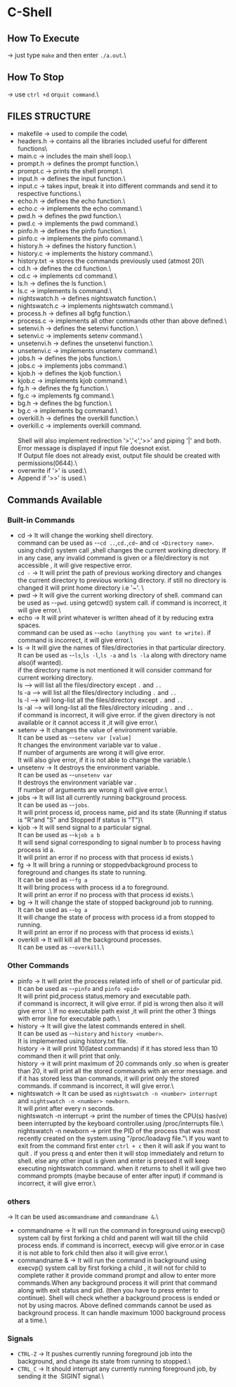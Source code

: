 # C-Shell
## How To Execute 
-> just type `make`  and then enter `./a.out`.\
## How To Stop 
-> use `ctrl +d` or`quit command`.\

## FILES STRUCTURE 
- makefile      -> used to compile the code\
- headers.h     -> contains all the libraries included useful for different functions\
- main.c        -> includes the main shell loop.\
- prompt.h      -> defines the prompt function.\
- prompt.c      -> prints the shell prompt.\
- input.h       -> defines the input function.\
- input.c       -> takes input, break it into different commands and send it to respective functions.\
- echo.h        -> defines the echo function.\
- echo.c        -> implements the echo command.\
- pwd.h         -> defines the pwd function.\
- pwd.c         -> implements the pwd command.\
- pinfo.h       -> defines the pinfo function.\
- pinfo.c       -> implements the pinfo command.\
- history.h     -> defines the history function.\
- history.c     -> implements the history command.\
- history.txt   -> stores the commands previously used (atmost 20)\
- cd.h          -> defines the cd function.\
- cd.c          -> implements cd command.\
- ls.h          -> defines the ls function.\
- ls.c          -> implements ls command.\
- nightswatch.h -> defines nightswatch function.\
- nightswatch.c -> implements nightswatch command.\
- process.h     -> defines all bgfg function.\
- process.c     -> implements all other commands other than above defined.\
- setenvi.h     -> defines the setenvi function.\
- setenvi.c     -> implements setenv command.\
- unsetenvi.h   -> defines the unsetenvi function.\
- unsetenvi.c   -> implements unsetenv command.\
- jobs.h        -> defines the jobs function.\
- jobs.c        -> implements jobs command.\
- kjob.h        -> defines the kjob function.\
- kjob.c        -> implements kjob command.\
- fg.h          -> defines the fg function.\
- fg.c          -> implements fg command.\
- bg.h          -> defines the bg function.\
- bg.c          -> implements bg command.\
- overkill.h    -> defines the overkill function.\
- overkill.c    -> implements overkill command.\
\
Shell will also implement redirection '>','<','>>' and piping '|' and both.\
Error message is displayed if input file doesnot exist.\
If Output file does not already exist, output file should be created with permissions(0644).\
- overwrite if '>' is used.\
- Append if '>>' is used.\

## Commands Available 
### Built-in Commands 
- cd       -> It will change the working shell directory.\
             command can be used as --`cd ..`,`cd.`,`cd~` and `cd <Directory name>`.\
	     using chdir() system call ,shell changes the current working directory. If in any case, any invalid command is given or a file/directory is not 
	     accessible , it will give respective error.\
	    `cd -` -> It will print the path of previous working directory and changes the current directory to previous working directory.
		if still no directory is changed it will print home directory i.e '~'. \
- pwd      -> It will give the current working directory of shell. command can be used as --`pwd`. using getcwd() system call. if command is incorrect, it will 
             give error.\
- echo     -> It will print whatever is written ahead of it by reducing extra spaces.\
	     command can be used as --`echo (anything you want to write)`.
	     if command is incorrect, it will give error.\
- ls       -> It will give the names of files/directories in that particular directory.\
	 				It can be used as --`ls`,`ls -l`,`ls -a` and `ls -la` along with directory name also(if wanted).\
	 				if the directory name is not mentioned it will consider command for current working directory.\
	 				ls    	--> will list all the files/directory except `.` and `..`\
	 				ls -a   --> will list all the files/directory including `.` and `..`\
	 				ls -l   --> will long-list all the files/directory except `.` and `..`\
	 				ls -al  --> will long-list all the files/directory inlcuding `.` and `..`\
	 				if command is incorrect, it will give error. if the given directory is not available or it cannot access it ,it will give 
					error.\
- setenv   -> It changes the value of environment variable.\
					It can be used as --`setenv var [value]`\
					It changes the environment variable var to value .\
					If number of arguments are wrong it will give error.\
					It will also give error, if it is not able to change the variable.\
- unsetenv   -> It destroys the environment variable.\
					It can be used as --`unsetenv var`\
					It destroys the environment variable var .\
					If number of arguments are wrong it will give error.\
- jobs       -> It will list all currently running background process.\
					It can be used as --`jobs`.\
					It will print process id, process name, pid and its state {Running if status is "R"and "S" and Stopped If status is "T"}\
- kjob       -> It will send signal to a particular signal.\
					It can be used as --`kjob a b`\
					It will send signal corresponding to signal number b to process having process id a.\
					It will print an error if no process with that process id exists.\
- fg         -> It will bring a running or stoppedvbackground process to foreground and changes its state to running.\
					It can be used as --`fg a`\
					It will bring process with process id a to foreground.\
					It will print an error if no process with that process id exists.\
- bg         -> It will change the state of stopped background job to running.\
					It can be used as --`bg a`\
					It will change the state of process with process id a from stopped to running.\
					It will print an error if no process with that process id exists.\
- overkill   -> It will kill all the background processes.\
					It can be used as --`overkill`.\
					
### Other Commands 
- pinfo 		-> It will print the process related info of shell or of particular pid.\
 						It can be used as --`pinfo` and `pinfo <pid>`\
 						It will print pid,process status,memory and executable path.\
 						if command is incorrect, it will give error. if pid is wrong then also it will give error .\ 
 						If no executable path exist ,it will print the other 3 things with error line for executable path.\
- history     -> It will give the latest commands entered in shell.\
 				    	It can be used as --`history` and `history <number>`.\
 				    	It is implemented using history.txt file.\
 				    	history  -> it will print 10(latest commands) if it has stored less than 10 command then it will print that only.\
 				    	history <number> -> it will print maximum of 20 commands only .so when <number> is greater than 20, it will print all the
						stored commands with an error message. and if it has stored less than <number> commands, it will print only the 
						stored commands. if command is incorrect, it will give error.\
- nightswatch -> It can be used as `nightswatch -n <number> interrupt` and `nightswatch -n <number> newborn`.\
 				        It will print after every n seconds.\
 					nightswatch -n <number> interrupt -> print the number of times the CPU(s) has(ve) been interrupted by the keyboard
	controller.using /proc/interrupts file.\ 
 					nightswatch -n <number> newborn   -> print the PID of the process that was most recently created on the system.using "/proc/loadavg file."\ 
						If you want to exit from the command first enter `ctrl + c` then it will ask if you want to quit . if you press q 
						and enter then it will stop immediately and return to shell. else any other input is given and enter is pressed it 
						will keep executing nightswatch command. when it returns to shell it will give two command prompts (maybe because
						of enter after input) if command is incorrect, it will give error.\
	
### others  
-> It can be used as`commandname` and `commandname &`.\
- commandname -> It will run the command in foreground using execvp() system call by first 
 							forking a child and parent will wait till the child process ends.
 							if command is incorrect, execvp will give error.or in case it is not able to fork child 
 							then also it will give error.\
- commandname & -> It will run the command in background using execvp() system call by first
 						 	forking a child , it will not for child to complete rather it provide command prompt and 
 						 	allow to enter more commands.When any background process it will print that command along with exit status 
							and pid. (then you have to press enter to continue).
 						 	Shell will check whether a background process is ended or not by using macros.
 						 	Above defined commands cannot be used as background process.
 						 	It can handle maximum 1000 background process at a time.\
	
### Signals  
- `CTRL-Z` -> It pushes currently running foreground job into the background, and change its state from running to stopped.\
- `CTRL_C` -> It should interrupt any currently running foreground job, by sending it the ​ SIGINT​ signal.\
